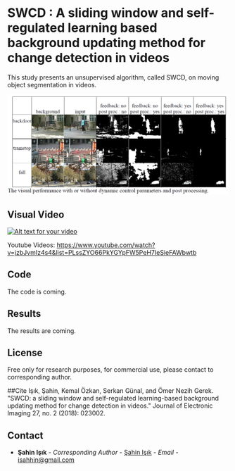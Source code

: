 # SWCD : A sliding window and self-regulated learning based background updating method for change detection in videos
This study presents an unsupervised algorithm, called SWCD, on moving object segmentation in videos. 

![alt text](https://github.com/isahhin/swcd/blob/master/contents/swcd2.PNG)


## Visual Video

[![Alt text for your video](https://img.youtube.com/vi/aPv2gEA8Q8A/0.jpg)](https://www.youtube.com/watch?v=aPv2gEA8Q8A)

Youtube Videos: https://www.youtube.com/watch?v=jzbJvmIz4s4&list=PLssZYO66PkYGYpFW5PeH7IeSieFAWbwtb


## Code
The code is coming.

## Results

The results are coming.

## License

Free only for research purposes, for commercial use, please contact to corresponding author.

##Cite
Işık, Şahin, Kemal Özkan, Serkan Günal, and Ömer Nezih Gerek. "SWCD: a sliding window and self-regulated learning-based background updating method for change detection in videos." Journal of Electronic Imaging 27, no. 2 (2018): 023002.

## Contact

* **Şahin Işık** - *Corresponding Author* - [Şahin Işık](http://ceng.ogu.edu.tr/Sayfa/Index/32/bolum-personeli) - *Email* - isahhin@gmail.com
